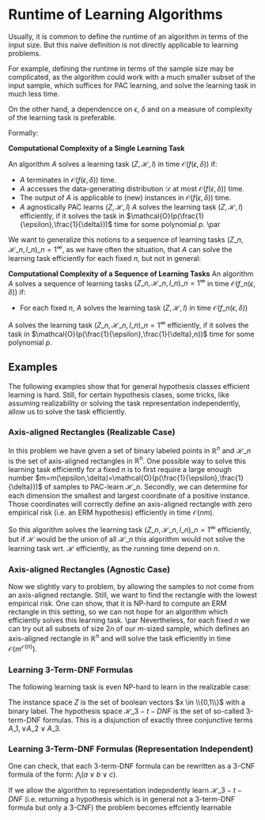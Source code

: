# Runtime of Learning Algorithms
Usually, it is common to define the runtime of an algorithm in terms of the input size. But this naive definition is not directly applicable to learning problems. 

For example, defining the runtime in terms of the sample size may be complicated, as the algorithm could work with a much smaller subset of the input sample, which suffices for PAC learning, and solve the learning task in much less time. 

On the other hand, a dependencce on $\epsilon$, $\delta$ and on a measure of complexity of the learning task is preferable. 

Formally: 

**Computational Complexity of a Single Learning Task**

An algorithm $A$ solves a learning task $(Z, \mathcal{H}, l)$ in time $\mathcal{O}(f(\epsilon,\delta))$ if:
*  $A$ terminates in $\mathcal{O}(f(\epsilon,\delta))$ time.
*  $A$ accesses the data-generating distribution $\mathcal{D}$ at most $\mathcal{O}(f(\epsilon,\delta))$ time.
*  The output of $A$ is applicable to (new) instances in $\mathcal{O}(f(\epsilon,\delta))$ time. 
*  $A$  agnostically PAC learns $(Z, \mathcal{H}, l)$
$A$ solves the learning task $(Z, \mathcal{H}, l)$ efficiently, if it solves the task in $\mathcal{O}(p(\frac{1}{\epsilon},\frac{1}{\delta}))$ time for some polynomial $p$. \par

We want to generalize this notions to a sequence of learning tasks $(Z\_n, \mathcal{H}\_n, l\_n)\_{n=1}^\infty$, as we have often the situation, that $A$ can solve the learning task efficiently for each fixed $n$, but not in general: 

**Computational Complexity of a Sequence of Learning Tasks**
An algorithm $A$ solves a sequence of learning tasks $(Z\_n, \mathcal{H}\_n, l\_n)\_{n=1}^\infty$ in time $\mathcal{O}(f\_n(\epsilon,\delta))$ if:
*  For each fixed $n$, $A$ solves the learning task $(Z, \mathcal{H}, l)$ in time $\mathcal{O}(f\_n(\epsilon,\delta))$

$A$ solves the learning task $(Z\_n, \mathcal{H}\_n, l\_n)\_{n=1}^\infty$ efficiently, if it solves the task in $\mathcal{O}(p(\frac{1}{\epsilon},\frac{1}{\delta},n))$ time for some polynomial $p$.

## Examples
The following examples show that for general hypothesis classes efficient learning is hard. Still, for certain hypothesis clases, some tricks, like assuming realizability or solving the task representation independently, allow us to solve the task efficiently.
### Axis-aligned Rectangles (Realizable Case)
In this problem we have given a set of binary labeled points in $\mathbb{R}^n$ and $\mathcal{H}\_n$ is the set of axis-aligned rectangles in $\mathbb{R}^n$. One possible way to solve this learning task efficiently for a fixed $n$ is to first require a large enough number $m=m(\epsilon,\delta)=\mathcal{O}(p(\frac{1}{\epsilon},\frac{1}{\delta}))$ of samples to PAC-learn $\mathcal{H}\_n$. Secondly, we can determine for each dimension the smallest and largest coordinate of a positive instance. Those coordinates will correctly define an axis-aligned rectangle with zero empirical risk (i.e. an ERM hypothesis) efficiently in time $\mathcal{O}(nm)$.

So this algorithm solves the learning task $(Z\_n, \mathcal{H}\_n, l\_n)\_{n=1}^\infty$ efficiently, but if $\mathcal{H}$ would be the union of all $\mathcal{H}\_n$ this algorithm would not solve the learning task wrt. $\mathcal{H}$ efficiently, as the running time depend on $n$.

### Axis-aligned Rectangles (Agnostic Case)
Now we slightly vary to problem, by allowing the samples to not come from an axis-aligned rectangle. Still, we want to find the rectangle with the lowest empirical risk. One can show, that it is NP-hard to compute an ERM rectangle in this setting, so we can not hope for an algorithm which efficiently solves this learning task. \par
Nevertheless, for each fixed $n$ we can try out all subsets of size $2n$ of our $m$-sized sample, which defines an axis-aligned rectangle in $\mathbb{R}^n$ and will solve the task efficiently in time $\mathcal{O}(m^{\mathcal{O}(n)}).$

### Learning 3-Term-DNF Formulas
The following learning task is even NP-hard to learn in the realizable case:

The instance space $Z$ is the set of boolean vectors $x \in \\{0,1\\}$ with a binary label. The hypothesis space $\mathcal{H}\_{3-t-DNF}$ is the set of so-called 3-term-DNF formulas. This is a disjunction of exactly three conjunctive terms $A\_1,\lor A\_2 \lor A\_3$. 

### Learning 3-Term-DNF Formulas (Representation Independent)
One can check, that each 3-term-DNF formula can be rewritten as a 3-CNF formula of the form: $\bigwedge(a \lor b\lor c)$. 

If we allow the algorithm to representation indepndently learn $\mathcal{H}\_{3-t-DNF}$ (i.e. returning a hypothesis which is in general not a 3-term-DNF formula but only a 3-CNF) the problem becomes effciently learnable